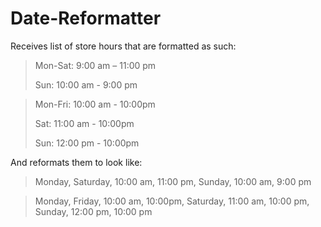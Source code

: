 # Date-Reformatter

Receives list of store hours that are formatted as such:

>Mon-Sat: 9:00 am – 11:00 pm
>
>Sun: 10:00 am - 9:00 pm

>Mon-Fri: 10:00 am - 10:00pm
>
>Sat: 11:00 am - 10:00pm
>
>Sun: 12:00 pm - 10:00pm
  
And reformats them to look like:

>Monday, Saturday, 10:00 am, 11:00 pm, Sunday, 10:00 am, 9:00 pm
  
>Monday, Friday, 10:00 am, 10:00pm, Saturday, 11:00 am, 10:00 pm, Sunday, 12:00 pm, 10:00 pm
